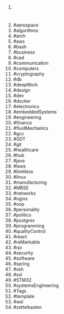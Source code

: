 1. #
1. #aerospace
1. #algorithms
1. #arch
1. #aws
1. #bash
1. #business
1. #cad
1. #communication
1. #computers
1. #cryptography
1. #db
1. #deepWork
1. #design
1. #dev
1. #docker
1. #electronics
1. #embeddedSystems
1. #engineering
1. #finance
1. #fluidMechanics
1. #gcc
1. #GDT
1. #git
1. #healthcare
1. #hub
1. #java
1. #laws
1. #limitless
1. #linux
1. #manufacturing
1. #MBSE
1. #networks
1. #nginx
1. #oop
1. #personality
1. #politics
1. #postgres
1. #programming
1. #qualityControl
1. #react
1. #reMarkable
1. #rpi
1. #security
1. #software
1. #spring
1. #ssh
1. #ssl
1. #STM32
1. #systemsEngineering
1. #Tags
1. #template
1. #wsl
1. #zettelkasten
